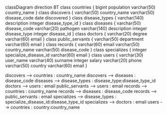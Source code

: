 classDiagram
direction BT
class countries {
   bigint population
   varchar(50) country_name
}
class discovers {
   varchar(50) country_name
   varchar(50) disease_code
   date discovered
}
class disease_types {
   varchar(140) description
   integer disease_type_id
}
class diseases {
   varchar(50) disease_code
   varchar(20) pathogen
   varchar(140) description
   integer disease_type
   integer disease_id
}
class doctors {
   varchar(20) degree
   varchar(60) email
}
class public_servants {
   varchar(50) department
   varchar(60) email
}
class records {
   varchar(60) email
   varchar(50) country_name
   varchar(50) disease_code
}
class specializes {
   integer specialize_disease_id
   varchar(60) email
}
class users {
   varchar(30) user_name
   varchar(40) surname
   integer salary
   varchar(20) phone
   varchar(50) country
   varchar(60) email
}

discovers  -->  countries : country_name
discovers  -->  diseases : disease_code
diseases  -->  disease_types : disease_type:disease_type_id
doctors  -->  users : email
public_servants  -->  users : email
records  -->  countries : country_name
records  -->  diseases : disease_code
records  -->  public_servants : email
specializes  -->  disease_types : specialize_disease_id:disease_type_id
specializes  -->  doctors : email
users  -->  countries : country:country_name
